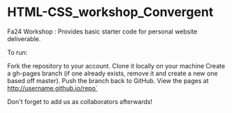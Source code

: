 # HTML-CSS_workshop_Convergent
Fa24 Workshop : Provides basic starter code for personal website deliverable.

To run: 

Fork the repository to your account.
Clone it locally on your machine
Create a gh-pages branch (if one already exists, remove it and create a new one based off master).
Push the branch back to GitHub.
View the pages at http://username.github.io/repo`

Don't forget to add us as collaborators afterwards!
